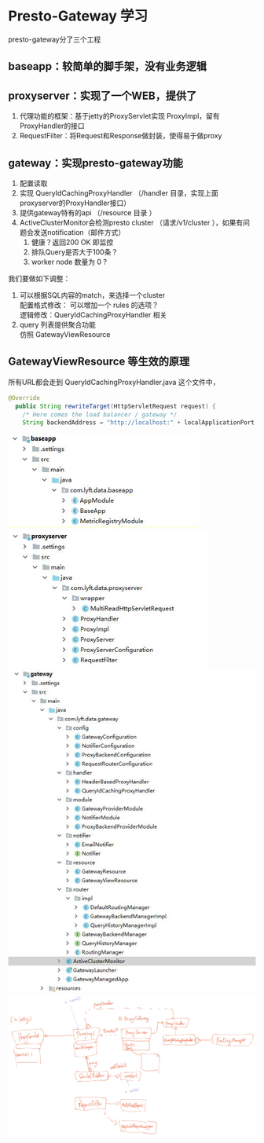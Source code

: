 # Presto-Gateway 学习
presto-gateway分了三个工程
## baseapp：较简单的脚手架，没有业务逻辑
## proxyserver：实现了一个WEB，提供了

1. 代理功能的框架：基于jetty的ProxyServlet实现 ProxyImpl，留有ProxyHandler的接口
1. RequestFilter：将Request和Response做封装，使得易于做proxy

## gateway：实现presto-gateway功能
1. 配置读取
1. 实现 QueryIdCachingProxyHandler （/handler 目录，实现上面proxyserver的ProxyHandler接口）
1. 提供gateway特有的api  （/resource 目录 ）
1. ActiveClusterMonitor会检测presto cluster （请求/v1/cluster ），如果有问题会发送notification（邮件方式）
   1. 健康？返回200 OK 即监控
   1. 排队Query是否大于100条？
   1. worker node 数量为 0 ?

我们要做如下调整：
1. 可以根据SQL内容的match，来选择一个cluster  
        配置格式修改： 可以增加一个 rules 的选项？  
        逻辑修改：QueryIdCachingProxyHandler 相关  
1. query 列表提供聚合功能  
        仿照 GatewayViewResource  

## GatewayViewResource 等生效的原理
所有URL都会走到 QueryIdCachingProxyHandler.java 这个文件中，
```java
@Override
  public String rewriteTarget(HttpServletRequest request) {
    /* Here comes the load balancer / gateway */
    String backendAddress = "http://localhost:" + localApplicationPort;  // 其实 GatewayViewResource 等，在这个地址

```

![img](https://raw.githubusercontent.com/hamlet-lee/blog/master/2019-05-16/baseapp.jpg)  
![img](https://raw.githubusercontent.com/hamlet-lee/blog/master/2019-05-16/proxyserver.jpg)  
![img](https://raw.githubusercontent.com/hamlet-lee/blog/master/2019-05-16/gateway.jpg)  
![img](https://raw.githubusercontent.com/hamlet-lee/blog/master/2019-05-16/gateway-design.jpg)  

